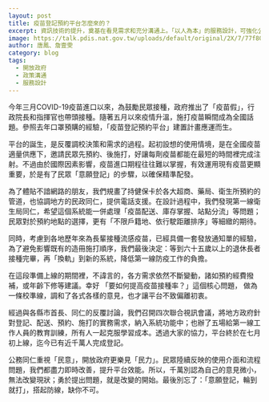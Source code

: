 ```yaml
---
layout: post
title: 疫苗登記預約平台怎麼來的？
excerpt: 資訊技術的提升，奠基在看見需求和充分溝通上。「以人為本」的服務設計，可強化公共服務的效能，提高社會韌性。
image: https://talk.pdis.nat.gov.tw/uploads/default/original/2X/7/77f80ac7c61115606bc0348028ec7b14592c1132.png
author: 唐鳳、詹壹雯
category: blog
tags: 
  - 開放政府
  - 政策溝通
  - 服務設計
---
```


今年三月COVID-19疫苗進口以來，為鼓勵民眾接種，政府推出了「疫苗假」，行政院長和指揮官也帶頭接種。隨著五月以來疫情升溫，施打疫苗瞬間成為全國話題。參照去年口罩預購的經驗，「疫苗登記預約平台」建置計畫應運而生。

平台的誕生，是反覆調校決策和需求的過程。起初設想的使用情境，是在全國疫苗適量供應下，邀請民眾先預約、後施打，好讓每劑疫苗都能在最短的時間裡完成注射。不過由於國際因素影響，疫苗進口期程往往難以掌握，有效運用現有疫苗更顯重要，於是有了民眾「意願登記」的步驟，以確保精準配發。

為了體貼不諳網路的朋友，我們規畫了持健保卡於各大超商、藥局、衛生所預約的管道，也協調地方的民政同仁，提供電話支援。在設計過程中，我們發現第一線衛生局同仁，希望這個系統能一併處理「疫苗配送、庫存掌握、站點分流」等問題；民眾對於預約地點的選擇，更有「不限戶籍地、依行駛距離排序」等細緻的期待。

同時，考慮到各地歷年來為長輩接種流感疫苗，已經具備一套發放通知單的經驗，為了避免影響既有的造冊施打順序，我們最後決定：等到六十五歲以上的退休長者接種完畢，再「換軌」到新的系統，降低第一線防疫工作的負擔。

在這段準備上線的期間裡，不諱言的，各方需求依然不斷變動，諸如預約經費撥補，或年齡下修等建議。幸好 「要如何提高疫苗接種率？」這個核心問題， 做為一條校準線，調和了各式各樣的意見，也才讓平台不致偏離初衷。

經過與各縣市首長、同仁的反覆討論，我們召開四次聯合視訊會議，將地方政府針對登記、配送、預約、施打的實務需求，納入系統功能中；也辦了五場給第一線工作人員的教育訓練，所有人一起克服學習成本。透過大家的協力，平台終於在七月初上線，迄今已有近千萬人完成登記。

公務同仁重視「民意」，開放政府更樂見「民力」。民眾陸續反映的使用介面和流程問題，我們都盡力即時改善，提升平台效能。所以，千萬別認為自己的意見微小，無法改變現狀；勇於提出問題，就是改變的開始。最後別忘了：「意願登記，輪到就打」，搭起防線，缺你不可。
